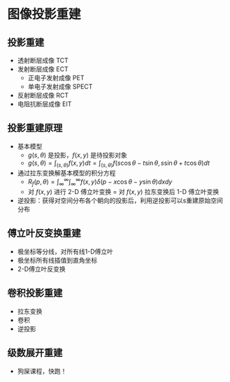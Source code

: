 # 图像投影重建

## 投影重建

- 透射断层成像 TCT
- 发射断层成像 ECT
	- 正电子发射成像 PET
	- 单电子发射成像 SPECT
- 反射断层成像 RCT
- 电阻抗断层成像 EIT

## 投影重建原理

- 基本模型
	- $g(s,\theta)$ 是投影，$f(x,y)$ 是待投影对象
	- $g(s, \theta)=\int_{(s,\theta)}f(x,y)dt=\int_{(s,\theta)}f(s\cos\theta-t\sin\theta, s\sin\theta+t\cos\theta)dt$
- 通过拉东变换解基本模型的积分方程
	- $R_f(p, \theta)=\int_\infty^\infty\int_\infty^\infty f(x,y)\delta(p-x\cos\theta-y\sin\theta)dxdy$
	- 对 $f(x,y)$ 进行 2-D 傅立叶变换 = 对 $f(x,y)$ 拉东变换后 1-D 傅立叶变换
- 逆投影：获得对空间分布各个朝向的投影后，利用逆投影可以s重建原始空间分布

## 傅立叶反变换重建

- 极坐标等分线，对所有线1-D傅立叶
- 极坐标所有线插值到直角坐标
- 2-D傅立叶反变换

## 卷积投影重建

- 拉东变换
- 卷积
- 逆投影

## 级数展开重建

- 狗屎课程，快跑！